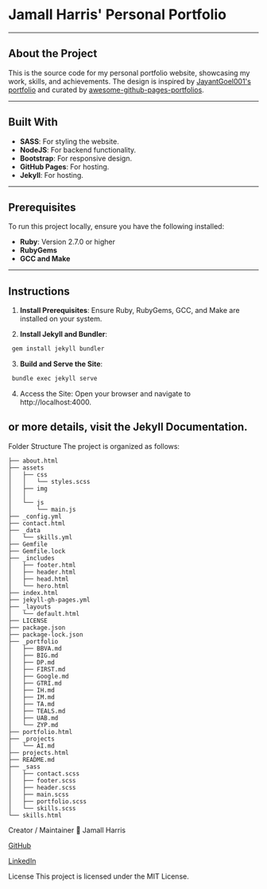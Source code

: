 # Jamall Harris' Personal Portfolio



---

## About the Project

This is the source code for my personal portfolio website, showcasing my work, skills, and achievements. The design is inspired by [JayantGoel001's portfolio](https://jayantgoel001.github.io/) and curated by [awesome-github-pages-portfolios](https://github.com/guilyx/awesome-github-pages-portfolios).

---

## Built With

- **SASS**: For styling the website.
- **NodeJS**: For backend functionality.
- **Bootstrap**: For responsive design.
- **GitHub Pages**: For hosting.
- **Jekyll**: For hosting.


---

## Prerequisites

To run this project locally, ensure you have the following installed:

- **Ruby**: Version 2.7.0 or higher
- **RubyGems**
- **GCC and Make**

---

## Instructions

1. **Install Prerequisites**:
   Ensure Ruby, RubyGems, GCC, and Make are installed on your system.

2. **Install Jekyll and Bundler**:
  ```bash
   gem install jekyll bundler
  ```
 3. **Build and Serve the Site**:
 ```bash
  bundle exec jekyll serve
  ```

4. Access the Site: Open your browser and navigate to http://localhost:4000.

or more details, visit the Jekyll Documentation.
--- 
Folder Structure
The project is organized as follows:

```
├── about.html
├── assets
│   ├── css
│   │   └── styles.scss
│   ├── img
│   │   
│   └── js
│       └── main.js
├── _config.yml
├── contact.html
├── _data
│   └── skills.yml
├── Gemfile
├── Gemfile.lock
├── _includes
│   ├── footer.html
│   ├── header.html
│   ├── head.html
│   └── hero.html
├── index.html
├── jekyll-gh-pages.yml
├── _layouts
│   └── default.html
├── LICENSE
├── package.json
├── package-lock.json
├── _portfolio
│   ├── BBVA.md
│   ├── BIG.md
│   ├── DP.md
│   ├── FIRST.md
│   ├── Google.md
│   ├── GTRI.md
│   ├── IH.md
│   ├── IM.md
│   ├── TA.md
│   ├── TEALS.md
│   ├── UAB.md
│   └── ZYP.md
├── portfolio.html
├── _projects
│   └── AI.md
├── projects.html
├── README.md
├── _sass
│   ├── contact.scss
│   ├── footer.scss
│   ├── header.scss
│   ├── main.scss
│   ├── portfolio.scss
│   └── skills.scss
└── skills.html

```

Creator / Maintainer
👤 Jamall Harris

[GitHub](https://github.com/jharri34)

[LinkedIn](https://www.linkedin.com/in/jamall-harris-8a6a3952/)

License
This project is licensed under the MIT License.